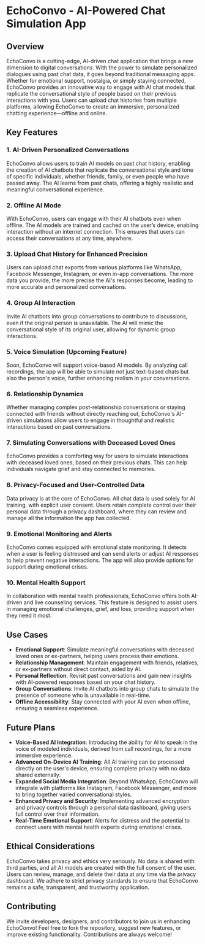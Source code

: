 # EchoConvo - AI-Powered Chat Simulation App

## Overview
EchoConvo is a cutting-edge, AI-driven chat application that brings a new dimension to digital conversations. With the power to simulate personalized dialogues using past chat data, it goes beyond traditional messaging apps. Whether for emotional support, nostalgia, or simply staying connected, EchoConvo provides an innovative way to engage with AI chat models that replicate the conversational style of people based on their previous interactions with you. Users can upload chat histories from multiple platforms, allowing EchoConvo to create an immersive, personalized chatting experience—offline and online.

## Key Features

### 1. **AI-Driven Personalized Conversations**
EchoConvo allows users to train AI models on past chat history, enabling the creation of AI chatbots that replicate the conversational style and tone of specific individuals, whether friends, family, or even people who have passed away. The AI learns from past chats, offering a highly realistic and meaningful conversational experience.

### 2. **Offline AI Mode**
With EchoConvo, users can engage with their AI chatbots even when offline. The AI models are trained and cached on the user’s device, enabling interaction without an internet connection. This ensures that users can access their conversations at any time, anywhere.

### 3. **Upload Chat History for Enhanced Precision**
Users can upload chat exports from various platforms like WhatsApp, Facebook Messenger, Instagram, or even in-app conversations. The more data you provide, the more precise the AI's responses become, leading to more accurate and personalized conversations.

### 4. **Group AI Interaction**
Invite AI chatbots into group conversations to contribute to discussions, even if the original person is unavailable. The AI will mimic the conversational style of its original user, allowing for dynamic group interactions.

### 5. **Voice Simulation (Upcoming Feature)**
Soon, EchoConvo will support voice-based AI models. By analyzing call recordings, the app will be able to simulate not just text-based chats but also the person's voice, further enhancing realism in your conversations.

### 6. **Relationship Dynamics**
Whether managing complex post-relationship conversations or staying connected with friends without directly reaching out, EchoConvo's AI-driven simulations allow users to engage in thoughtful and realistic interactions based on past conversations.

### 7. **Simulating Conversations with Deceased Loved Ones**
EchoConvo provides a comforting way for users to simulate interactions with deceased loved ones, based on their previous chats. This can help individuals navigate grief and stay connected to memories.

### 8. **Privacy-Focused and User-Controlled Data**
Data privacy is at the core of EchoConvo. All chat data is used solely for AI training, with explicit user consent. Users retain complete control over their personal data through a privacy dashboard, where they can review and manage all the information the app has collected.

### 9. **Emotional Monitoring and Alerts**
EchoConvo comes equipped with emotional state monitoring. It detects when a user is feeling distressed and can send alerts or adjust AI responses to help prevent negative interactions. The app will also provide options for support during emotional crises.

### 10. **Mental Health Support**
In collaboration with mental health professionals, EchoConvo offers both AI-driven and live counseling services. This feature is designed to assist users in managing emotional challenges, grief, and loss, providing support when they need it most.

## Use Cases

- **Emotional Support**: Simulate meaningful conversations with deceased loved ones or ex-partners, helping users process their emotions.
- **Relationship Management**: Maintain engagement with friends, relatives, or ex-partners without direct contact, aided by AI.
- **Personal Reflection**: Revisit past conversations and gain new insights with AI-powered responses based on your chat history.
- **Group Conversations**: Invite AI chatbots into group chats to simulate the presence of someone who is unavailable in real-time.
- **Offline Accessibility**: Stay connected with your AI even when offline, ensuring a seamless experience.

## Future Plans

- **Voice-Based AI Integration**: Introducing the ability for AI to speak in the voice of modeled individuals, derived from call recordings, for a more immersive experience.
- **Advanced On-Device AI Training**: All AI training can be processed directly on the user's device, ensuring complete privacy with no data shared externally.
- **Expanded Social Media Integration**: Beyond WhatsApp, EchoConvo will integrate with platforms like Instagram, Facebook Messenger, and more to bring together varied conversational styles.
- **Enhanced Privacy and Security**: Implementing advanced encryption and privacy controls through a personal data dashboard, giving users full control over their information.
- **Real-Time Emotional Support**: Alerts for distress and the potential to connect users with mental health experts during emotional crises.

## Ethical Considerations
EchoConvo takes privacy and ethics very seriously. No data is shared with third parties, and all AI models are created with the full consent of the user. Users can review, manage, and delete their data at any time via the privacy dashboard. We adhere to strict privacy standards to ensure that EchoConvo remains a safe, transparent, and trustworthy application.

## Contributing
We invite developers, designers, and contributors to join us in enhancing EchoConvo! Feel free to fork the repository, suggest new features, or improve existing functionality. Contributions are always welcome!
